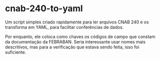 # cnab-240-to-yaml

Um script simples criado rapidamente para ler arquivos CNAB 240 e os transforma em YAML, para facilitar conferências de dados. 

Por enquanto, ele coloca como chaves os códigos de campo que constam da documentação da FEBRABAN. Seria interessante usar nomes mais descritivos, mas para a verificação que estava sendo feita, isso foi suficiente.
